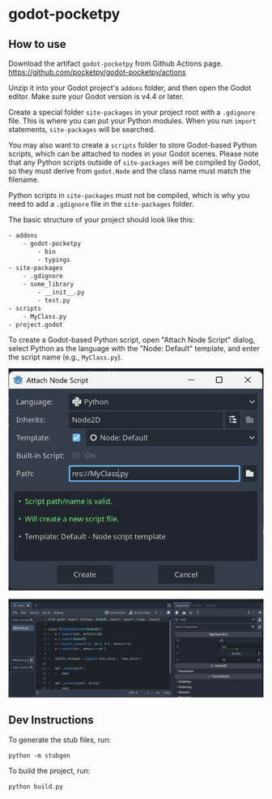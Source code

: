 # godot-pocketpy


## How to use
Download the artifact `godot-pocketpy` from Github Actions page.
https://github.com/pocketpy/godot-pocketpy/actions

Unzip it into your Godot project's `addons` folder, and then open the Godot editor. Make sure your Godot version is v4.4 or later.

Create a special folder `site-packages` in your project root with a `.gdignore` file. This is where you can put your Python modules.
When you run `import` statements, `site-packages` will be searched.

You may also want to create a `scripts` folder to store Godot-based Python scripts, which can be attached to nodes in your Godot scenes.
Please note that any Python scripts outside of `site-packages` will be compiled by Godot, so they must derive from `godot.Node` and the class name must match the filename.

Python scripts in `site-packages` must not be compiled, which is why you need to add a `.gdignore` file in the `site-packages` folder.

The basic structure of your project should look like this:

```
- addons
    - godot-pocketpy
        - bin
        - typings
- site-packages
    - .gdignore
    - some_library
        - __init__.py
        - test.py
- scripts
    - MyClass.py
- project.godot
```

To create a Godot-based Python script, open "Attach Node Script" dialog, select Python as the language with the "Node: Default" template, and enter the script name (e.g., `MyClass.py`).

![attach_node_script](docs/assets/attach_node_script.png)

![demo_script](docs/assets/demo_script.png)

## Dev Instructions

To generate the stub files, run:

```
python -m stubgen
```

To build the project, run:

```
python build.py
```
